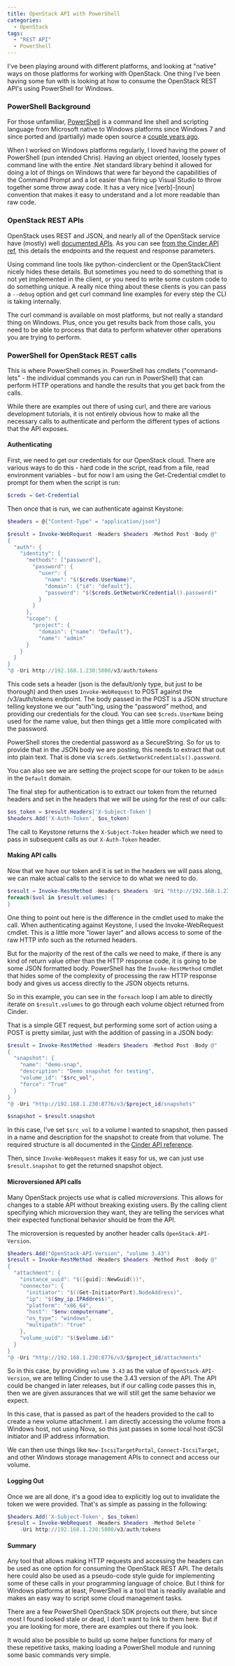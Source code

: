 ```yaml
---
title: OpenStack API with PowerShell
categories:
  - OpenStack
tags:
  - "REST API"
  - PowerShell
---
```


I've been playing around with different platforms, and looking at "native" ways
on those platforms for working with OpenStack. One thing I've been having some
fun with is looking at how to consume the OpenStack REST API's using PowerShell
for Windows.

### PowerShell Background

For those unfamiliar, [PowerShell](https://docs.microsoft.com/powershell/) is
a command line shell and scripting language from Microsoft native to Windows
platforms since Windows 7 and since ported and (partially) made open source a
[couple years
ago](https://azure.microsoft.com/blog/powershell-is-open-sourced-and-is-available-on-linux/).

When I worked on Windows platforms regularly, I loved having the power of
PowerShell (pun intended Chris). Having an object oriented, loosely types
command line with the entire .Net standard library behind it allowed for doing
a lot of things on Windows that were far beyond the capabilities of the Command
Prompt and a lot easier than firing up Visual Studio to throw together some
throw away code. It has a very nice [verb]-[noun] convention that makes it easy
to understand and a lot more readable than raw code.

### OpenStack REST APIs

OpenStack uses REST and JSON, and nearly all of the OpenStack service have
(mostly) well [documented APIs](https://developer.openstack.org/api-ref/). As
you can see [from the Cinder API
ref](https://developer.openstack.org/api-ref/block-storage/v3/index.html), this
details the endpoints and the request and response parameters.

Using command line tools like python-cinderclient or the OpenStackClient nicely
hides these details. But sometimes you need to do something that is not yet
implemented in the client, or you need to write some custom code to do
something unique. A really nice thing about these clients is you can pass a
`--debug` option and get curl command line examples for every step the CLI is
taking internally.

The curl command is available on most platforms, but not really a standard
thing on Windows. Plus, once you get results back from those calls, you need to
be able to process that data to perform whatever other operations you are
trying to perform.

### PowerShell for OpenStack REST calls

This is where PowerShell comes in. PowerShell has cmdlets ("command-lets" - the
individual commands you can run in PowerShell) that can perform HTTP operations
and handle the results that you get back from the calls.

While there are examples out there of using curl, and there are various
development tutorials, it is not entirely obvious how to make all the necessary
calls to authenticate and perform the different types of actions that the API
exposes.

#### Authenticating

First, we need to get our credentials for our OpenStack cloud. There are
various ways to do this - hard code in the script, read from a file, read
environment variables - but for now I am using the Get-Credential cmdlet to
prompt for them when the script is run:

```powershell
$creds = Get-Credential
```

Then once that is run, we can authenticate against Keystone:

```powershell
$headers = @{"Content-Type" = "application/json"}

$result = Invoke-WebRequest -Headers $headers -Method Post -Body @"
{
  "auth": {
    "identity": {
      "methods": ["password"],
        "password": {
          "user": {
            "name": "$($creds.UserName)",
            "domain": {"id": "default"},
            "password": "$($creds.GetNetworkCredential().password)"
          }
        }
      },
      "scope": {
        "project": {
          "domain": {"name": "Default"},
          "name": "admin"
      }
    }
  }
}
"@ -Uri http://192.168.1.230:5000/v3/auth/tokens
```

This code sets a header (json is the default/only type, but just to be
thorough) and then uses `Invoke-WebRequest` to POST against the /v3/auth/tokens
endpoint. The body passed in the POST is a JSON structure telling keystone we
our "auth"ing, using the "password" method, and providing our credentials for
the cloud. You can see `$creds.UserName` being used for the name value, but
then things get a little more complicated with the password.

PowerShell stores the credential password as a SecureString. So for us to
provide that in the JSON body we are posting, this needs to extract that out
into plain text. That is done via `$creds.GetNetworkCredentials().password`.

You can also see we are setting the project scope for our token to be `admin`
in the `Default` domain.

The final step for authentication is to extract our token from the returned
headers and set in the headers that we will be using for the rest of our calls:

```powershell
$os_token = $result.Headers['X-Subject-Token']
$headers.Add('X-Auth-Token', $os_token)
```

The call to Keystone returns the `X-Subject-Token` header which we need to pass
in subsequent calls as our `X-Auth-Token` header.

#### Making API calls

Now that we have our token and it is set in the headers we will pass along, we
can make actual calls to the service to do what we need to do.

```powershell
$result = Invoke-RestMethod -Headers $headers -Uri "http://192.168.1.230:8776/v3/$project_id/volumes"
foreach($vol in $result.volumes) {
}
```

One thing to point out here is the difference in the cmdlet used to make the
call. When authenticating against Keystone, I used the Invoke-WebRequest
cmdlet. This is a little more "lower layer" and allows access to some of the
raw HTTP info such as the returned headers.

But for the majority of the rest of the calls we need to make, if there is any
kind of return value other than the HTTP response code, it is going to be some
JSON formatted body. PowerShell has the `Invoke-RestMethod` cmdlet that hides
some of the complexity of processing the raw HTTP response body and gives us
access directly to the JSON objects returns.

So in this example, you can see in the `foreach` loop I am able to directly
iterate on `$result.volumes` to go through each volume object returned from
Cinder.

That is a simple GET request, but performing some sort of action using a POST
is pretty similar, just with the addition of passing in a JSON body:

```powershell
$result = Invoke-RestMethod -Headers $headers -Method Post -Body @"
{
  "snapshot": {
    "name": "demo-snap",
    "description": "Demo snapshot for testing",
    "volume_id": "$src_vol",
    "force": "True"
  }
}
"@ -Uri "http://192.168.1.230:8776/v3/$project_id/snapshots"

$snapshot = $result.snapshot
```

In this case, I've set `$src_vol` to a volume I wanted to snapshot, then passed
in a name and description for the snapshot to create from that volume. The
required structure is all documented in the [Cinder API
reference](https://developer.openstack.org/api-ref/block-storage/v3/index.html#create-a-snapshot).

Then, since `Invoke-WebRequest` makes it easy for us, we can just use
`$result.snapshot` to get the returned snapshot object.

#### Microversioned API calls

Many OpenStack projects use what is called *microversions*. This allows for
changes to a stable API without breaking existing users. By the calling client
specifying which microversion they want, they are telling the services what
their expected functional behavior should be from the API.

The microversion is requested by another header calls `OpenStack-API-Version`.

```powershell
$headers.Add("OpenStack-API-Version", "volume 3.43")
$result = Invoke-RestMethod -Headers $headers -Method Post -Body @"
{
  "attachment": {
    "instance_uuid": "$([guid]::NewGuid())",
    "connector": {
      "initiator": "$((Get-InitiatorPort).NodeAddress)",
      "ip": "$($my_ip.IPAddress)",
      "platform": "x86_64",
      "host": "$env:computername",
      "os_type": "windows",
      "multipath": "true"
    },
    "volume_uuid": "$($volume.id)"
  }
}
"@ -Uri "http://192.168.1.230:8776/v3/$project_id/attachments"
```

So in this case, by providing `volume 3.43` as the value of
`OpenStack-API-Version`, we are telling Cinder to use the 3.43 version of the
API. The API could be changed in later releases, but if our calling code passes
this in, then we are given assurances that we will still get the same behavior
we expect.

In this case, that is passed as part of the headers provided to the call to
create a new volume attachment. I am directly accessing the volume from a
Windows host, not using Nova, so this just passes in some local host iSCSI
initiator and IP address information.

We can then use things like `New-IscsiTargetPortal`, `Connect-IscsiTarget`, and
other Windows storage management APIs to connect and access our volume.

#### Logging Out

Once we are all done, it's a good idea to explicitly log out to invalidate the
token we were provided. That's as simple as passing in the following:

```powershell
$headers.Add('X-Subject-Token', $os_token)
$result = Invoke-WebRequest -Headers $headers -Method Delete `
    -Uri http://192.168.1.230:5000/v3/auth/tokens
```

#### Summary

Any tool that allows making HTTP requests and accessing the headers can be used
as one option for consuming the OpenStack REST API. The details here could also
be used as a pseudo-code style guide for implementing some of these calls in
your programming language of choice. But I think for Windows platforms at
least, PowerShell is a tool that is readily available and makes an easy way to
script some cloud management tasks.

There are a few PowerShell OpenStack SDK projects out there, but since most I
found looked stale or dead, I don't want to link to them here. But if you are
looking for more, there are examples out there if you look. 

It would also be possible to build up some helper functions for many of these
repetitive tasks, making loading a PowerShell module and running some basic
commands very simple.
